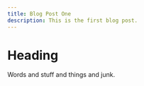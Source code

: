 ```yaml
---
title: Blog Post One
description: This is the first blog post.
---
```


<!-- <script context='module'>
  import Clock from '$lib/Clock.svelte'
  metadata.icon = Clock;
</script> -->

# Heading

Words and stuff and things and junk.